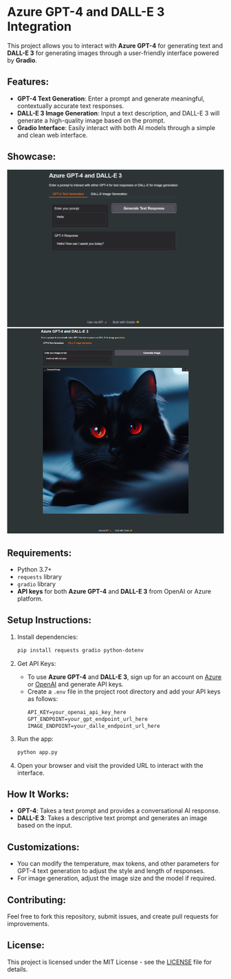 # Azure GPT-4 and DALL-E 3 Integration

This project allows you to interact with **Azure GPT-4** for generating text and **DALL-E 3** for generating images through a user-friendly interface powered by **Gradio**.

## Features:
- **GPT-4 Text Generation**: Enter a prompt and generate meaningful, contextually accurate text responses.
- **DALL-E 3 Image Generation**: Input a text description, and DALL-E 3 will generate a high-quality image based on the prompt.
- **Gradio Interface**: Easily interact with both AI models through a simple and clean web interface.

## Showcase:
<img src="assets/gpt-4.png" alt="Project Showcase" width="600px" />
<img src="assets/dalle-3.png" alt="Project Showcase" width="600px" />

## Requirements:
- Python 3.7+
- `requests` library
- `gradio` library
- **API keys** for both **Azure GPT-4** and **DALL-E 3** from OpenAI or Azure platform.

## Setup Instructions:
1. Install dependencies:
    ```bash
    pip install requests gradio python-dotenv
    ```

2. Get API Keys:
    - To use **Azure GPT-4** and **DALL-E 3**, sign up for an account on [Azure](https://azure.microsoft.com/) or [OpenAI](https://platform.openai.com/) and generate API keys.
    - Create a `.env` file in the project root directory and add your API keys as follows:
        ```env
        API_KEY=your_openai_api_key_here
        GPT_ENDPOINT=your_gpt_endpoint_url_here
        IMAGE_ENDPOINT=your_dalle_endpoint_url_here
        ```
      
3. Run the app:
    ```bash
    python app.py
    ```

4. Open your browser and visit the provided URL to interact with the interface.

## How It Works:
- **GPT-4**: Takes a text prompt and provides a conversational AI response.
- **DALL-E 3**: Takes a descriptive text prompt and generates an image based on the input.

## Customizations:
- You can modify the temperature, max tokens, and other parameters for GPT-4 text generation to adjust the style and length of responses.
- For image generation, adjust the image size and the model if required.

## Contributing:
Feel free to fork this repository, submit issues, and create pull requests for improvements.

## License:
This project is licensed under the MIT License - see the [LICENSE](LICENSE) file for details.

